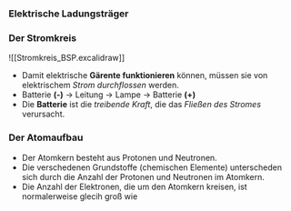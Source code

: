 ### Elektrische Ladungsträger
### Der Stromkreis
![[Stromkreis_BSP.excalidraw]]
- Damit elektrische **Gärente funktionieren** können, müssen sie von elektrischem *Strom durchflossen* werden.
- Batterie **(-)** → Leitung  → Lampe →  Batterie **(+)** 
- Die **Batterie** ist die *treibende Kraft*, die das *Fließen des Stromes* verursacht.

### Der Atomaufbau
- Der Atomkern besteht aus Protonen und Neutronen.
- Die verschedenen Grundstoffe (chemischen Elemente) unterscheden sich durch die Anzahl der Protonen und Neutronen im Atomkern.
- Die Anzahl der Elektronen, die um den Atomkern kreisen, ist normalerweise glecih groß wie  